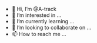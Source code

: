 - 👋 Hi, I’m @A-track
- 👀 I’m interested in ...
- 🌱 I’m currently learning ...
- 💞️ I’m looking to collaborate on ...
- 📫 How to reach me ...

<!---
A-track/A-track is a ✨ special ✨ repository because its `README.md` (this file) appears on your GitHub profile.
You can click the Preview link to take a look at your changes.
--->
